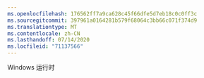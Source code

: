 ```yaml
---
ms.openlocfilehash: 176562ff7a9ca628c45f66dfe5d7eb18c0c0ff3c
ms.sourcegitcommit: 397961a0164281b579f68064c3bb66c071f374d9
ms.translationtype: MT
ms.contentlocale: zh-CN
ms.lasthandoff: 07/14/2020
ms.locfileid: "71137566"
---
```

Windows 运行时